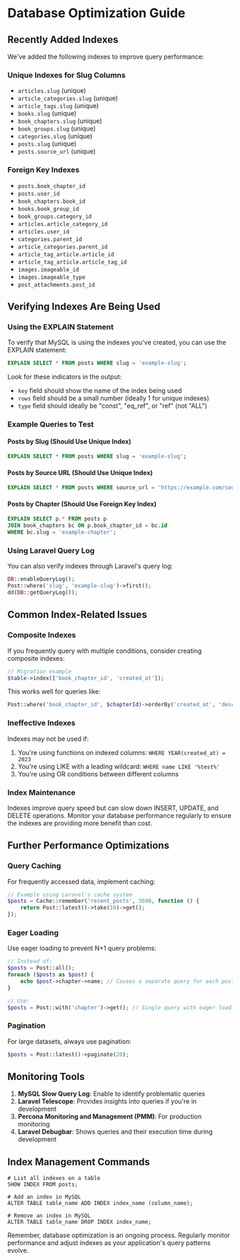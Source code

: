 # Database Optimization Guide

## Recently Added Indexes

We've added the following indexes to improve query performance:

### Unique Indexes for Slug Columns
- `articles.slug` (unique)
- `article_categories.slug` (unique)
- `article_tags.slug` (unique)
- `books.slug` (unique)
- `book_chapters.slug` (unique)
- `book_groups.slug` (unique)
- `categories.slug` (unique)
- `posts.slug` (unique)
- `posts.source_url` (unique)

### Foreign Key Indexes
- `posts.book_chapter_id`
- `posts.user_id`
- `book_chapters.book_id`
- `books.book_group_id`
- `book_groups.category_id`
- `articles.article_category_id`
- `articles.user_id`
- `categories.parent_id`
- `article_categories.parent_id`
- `article_tag_article.article_id`
- `article_tag_article.article_tag_id`
- `images.imageable_id`
- `images.imageable_type`
- `post_attachments.post_id`

## Verifying Indexes Are Being Used

### Using the EXPLAIN Statement

To verify that MySQL is using the indexes you've created, you can use the EXPLAIN statement:

```sql
EXPLAIN SELECT * FROM posts WHERE slug = 'example-slug';
```

Look for these indicators in the output:
- `key` field should show the name of the index being used
- `rows` field should be a small number (ideally 1 for unique indexes)
- `type` field should ideally be "const", "eq_ref", or "ref" (not "ALL")

### Example Queries to Test

#### Posts by Slug (Should Use Unique Index)
```sql
EXPLAIN SELECT * FROM posts WHERE slug = 'example-slug';
```

#### Posts by Source URL (Should Use Unique Index)
```sql
EXPLAIN SELECT * FROM posts WHERE source_url = 'https://example.com/source';
```

#### Posts by Chapter (Should Use Foreign Key Index)
```sql
EXPLAIN SELECT p.* FROM posts p
JOIN book_chapters bc ON p.book_chapter_id = bc.id
WHERE bc.slug = 'example-chapter';
```

### Using Laravel Query Log

You can also verify indexes through Laravel's query log:

```php
DB::enableQueryLog();
Post::where('slug', 'example-slug')->first();
dd(DB::getQueryLog());
```

## Common Index-Related Issues

### Composite Indexes

If you frequently query with multiple conditions, consider creating composite indexes:

```php
// Migration example
$table->index(['book_chapter_id', 'created_at']);
```

This works well for queries like:
```php
Post::where('book_chapter_id', $chapterId)->orderBy('created_at', 'desc')->get();
```

### Ineffective Indexes

Indexes may not be used if:
1. You're using functions on indexed columns: `WHERE YEAR(created_at) = 2023`
2. You're using LIKE with a leading wildcard: `WHERE name LIKE '%test%'`
3. You're using OR conditions between different columns

### Index Maintenance

Indexes improve query speed but can slow down INSERT, UPDATE, and DELETE operations. Monitor your database performance regularly to ensure the indexes are providing more benefit than cost.

## Further Performance Optimizations

### Query Caching

For frequently accessed data, implement caching:

```php
// Example using Laravel's cache system
$posts = Cache::remember('recent_posts', 3600, function () {
    return Post::latest()->take(10)->get();
});
```

### Eager Loading

Use eager loading to prevent N+1 query problems:

```php
// Instead of:
$posts = Post::all();
foreach ($posts as $post) {
    echo $post->chapter->name; // Causes a separate query for each post
}

// Use:
$posts = Post::with('chapter')->get(); // Single query with eager loading
```

### Pagination

For large datasets, always use pagination:

```php
$posts = Post::latest()->paginate(20);
```

## Monitoring Tools

1. **MySQL Slow Query Log**: Enable to identify problematic queries
2. **Laravel Telescope**: Provides insights into queries if you're in development
3. **Percona Monitoring and Management (PMM)**: For production monitoring
4. **Laravel Debugbar**: Shows queries and their execution time during development

## Index Management Commands

```
# List all indexes on a table
SHOW INDEX FROM posts;

# Add an index in MySQL
ALTER TABLE table_name ADD INDEX index_name (column_name);

# Remove an index in MySQL
ALTER TABLE table_name DROP INDEX index_name;
```

Remember, database optimization is an ongoing process. Regularly monitor performance and adjust indexes as your application's query patterns evolve.
